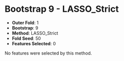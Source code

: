 # Bootstrap 9 - LASSO_Strict

- **Outer Fold**: 1
- **Bootstrap**: 9
- **Method**: LASSO_Strict
- **Fold Seed**: 50
- **Features Selected**: 0

No features were selected by this method.
